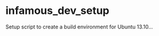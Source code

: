 infamous_dev_setup
=======================

Setup script to create a build environment for Ubuntu 13.10...
